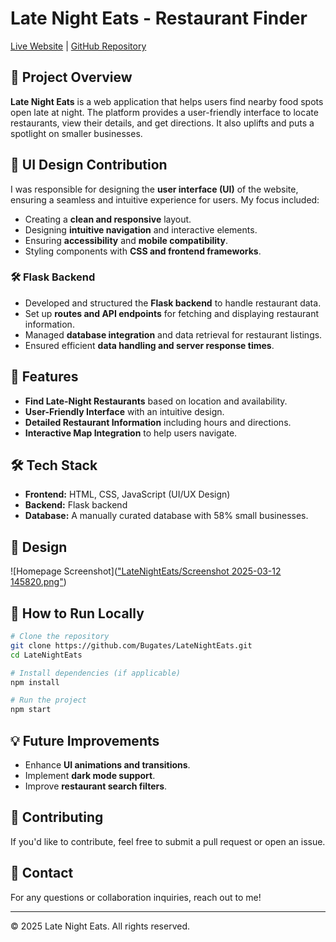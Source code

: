 # Late Night Eats - Restaurant Finder 

[Live Website](https://foodfinder-6075.onrender.com/)  |  [GitHub Repository](https://github.com/Bugates/LateNightEats/tree/main)

## 📌 Project Overview
**Late Night Eats** is a web application that helps users find nearby food spots open late at night. The platform provides a user-friendly interface to locate restaurants, view their details, and get directions. It also uplifts and puts a spotlight on smaller businesses.

## 🎨 UI Design Contribution
I was responsible for designing the **user interface (UI)** of the website, ensuring a seamless and intuitive experience for users. My focus included:
- Creating a **clean and responsive** layout.
- Designing **intuitive navigation** and interactive elements.
- Ensuring **accessibility** and **mobile compatibility**.
- Styling components with **CSS and frontend frameworks**.

### 🛠️ Flask Backend  
- Developed and structured the **Flask backend** to handle restaurant data.  
- Set up **routes and API endpoints** for fetching and displaying restaurant information.  
- Managed **database integration** and data retrieval for restaurant listings.  
- Ensured efficient **data handling and server response times**.  

## 🚀 Features
- **Find Late-Night Restaurants** based on location and availability.
- **User-Friendly Interface** with an intuitive design.
- **Detailed Restaurant Information** including hours and directions.
- **Interactive Map Integration** to help users navigate.

## 🛠️ Tech Stack
- **Frontend:** HTML, CSS, JavaScript (UI/UX Design)
- **Backend:** Flask backend
- **Database:** A manually curated database with 58% small businesses. 

## 📸 Design
![Homepage Screenshot](["LateNightEats/Screenshot 2025-03-12 145820.png"](https://github.com/Bugates/LateNightEats/blob/main/Screenshot%202025-03-12%20145820.png))

## 📌 How to Run Locally
```sh
# Clone the repository
git clone https://github.com/Bugates/LateNightEats.git
cd LateNightEats

# Install dependencies (if applicable)
npm install

# Run the project
npm start
```

## 💡 Future Improvements
- Enhance **UI animations and transitions**.
- Implement **dark mode support**.
- Improve **restaurant search filters**.

## 🤝 Contributing
If you'd like to contribute, feel free to submit a pull request or open an issue.

## 📩 Contact
For any questions or collaboration inquiries, reach out to me!

---
© 2025 Late Night Eats. All rights reserved.
